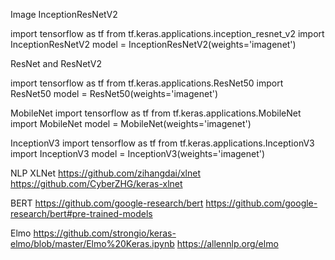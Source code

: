 Image
InceptionResNetV2

import tensorflow as tf
from tf.keras.applications.inception_resnet_v2 import InceptionResNetV2
model = InceptionResNetV2(weights='imagenet')


ResNet and ResNetV2

import tensorflow as tf
from tf.keras.applications.ResNet50 import ResNet50
model = ResNet50(weights='imagenet')

MobileNet
import tensorflow as tf
from tf.keras.applications.MobileNet import MobileNet
model = MobileNet(weights='imagenet')

InceptionV3
import tensorflow as tf
from tf.keras.applications.InceptionV3 import InceptionV3
model = InceptionV3(weights='imagenet')

NLP
XLNet
https://github.com/zihangdai/xlnet
https://github.com/CyberZHG/keras-xlnet

BERT
https://github.com/google-research/bert
https://github.com/google-research/bert#pre-trained-models


Elmo
https://github.com/strongio/keras-elmo/blob/master/Elmo%20Keras.ipynb
https://allennlp.org/elmo